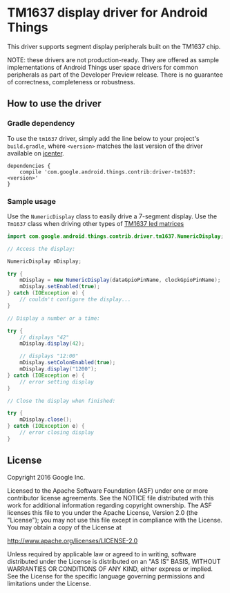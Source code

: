 TM1637 display driver for Android Things
========================================

This driver supports segment display peripherals built on the TM1637 chip.

NOTE: these drivers are not production-ready. They are offered as sample
implementations of Android Things user space drivers for common peripherals
as part of the Developer Preview release. There is no guarantee
of correctness, completeness or robustness.

How to use the driver
---------------------

### Gradle dependency

To use the `tm1637` driver, simply add the line below to your project's `build.gradle`,
where `<version>` matches the last version of the driver available on [jcenter][jcenter].

```
dependencies {
    compile 'com.google.android.things.contrib:driver-tm1637:<version>'
}
```

### Sample usage

Use the `NumericDisplay` class to easily drive a 7-segment display. Use the `Tm1637` class when
driving other types of [TM1637 led matrices](led_matrices)
```java
import com.google.android.things.contrib.driver.tm1637.NumericDisplay;

// Access the display:

NumericDisplay mDisplay;

try {
    mDisplay = new NumericDisplay(dataGpioPinName, clockGpioPinName);
    mDisplay.setEnabled(true);
} catch (IOException e) {
    // couldn't configure the display...
}

// Display a number or a time:

try {
    // displays "42"
    mDisplay.display(42);

    // displays "12:00"
    mDisplay.setColonEnabled(true);
    mDisplay.display("1200");
} catch (IOException e) {
    // error setting display
}

// Close the display when finished:

try {
    mDisplay.close();
} catch (IOException e) {
    // error closing display
}
```

License
-------

Copyright 2016 Google Inc.

Licensed to the Apache Software Foundation (ASF) under one or more contributor
license agreements.  See the NOTICE file distributed with this work for
additional information regarding copyright ownership.  The ASF licenses this
file to you under the Apache License, Version 2.0 (the "License"); you may not
use this file except in compliance with the License.  You may obtain a copy of
the License at

  http://www.apache.org/licenses/LICENSE-2.0

Unless required by applicable law or agreed to in writing, software
distributed under the License is distributed on an "AS IS" BASIS, WITHOUT
WARRANTIES OR CONDITIONS OF ANY KIND, either express or implied.  See the
License for the specific language governing permissions and limitations under
the License.

[jcenter]: https://bintray.com/google/androidthings/contrib-driver-tm1637/_latestVersion
[led_matrices]: https://learn.adafruit.com/adafruit-led-backpack/connecting-multiple-backpacks?view=all

